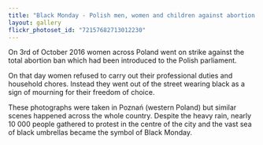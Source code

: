 ```yaml
---
title: "Black Monday - Polish men, women and children against abortion ban" 
layout: gallery
flickr_photoset_id: "72157682713012230"
---
```

On 3rd of October 2016 women across Poland went on strike against the total abortion ban which had been introduced to the Polish parliament. 

On that day women refused to carry out their professional duties and household chores.
Instead they went out of the street wearing black as a sign of mourning for their freedom of choice. 

These photographs were taken in Poznań (western Poland) but similar scenes happened across the whole country. Despite the heavy rain, nearly 10 000 people gathered to protest in the centre of the city and the vast sea of black umbrellas became the symbol of Black Monday. 
